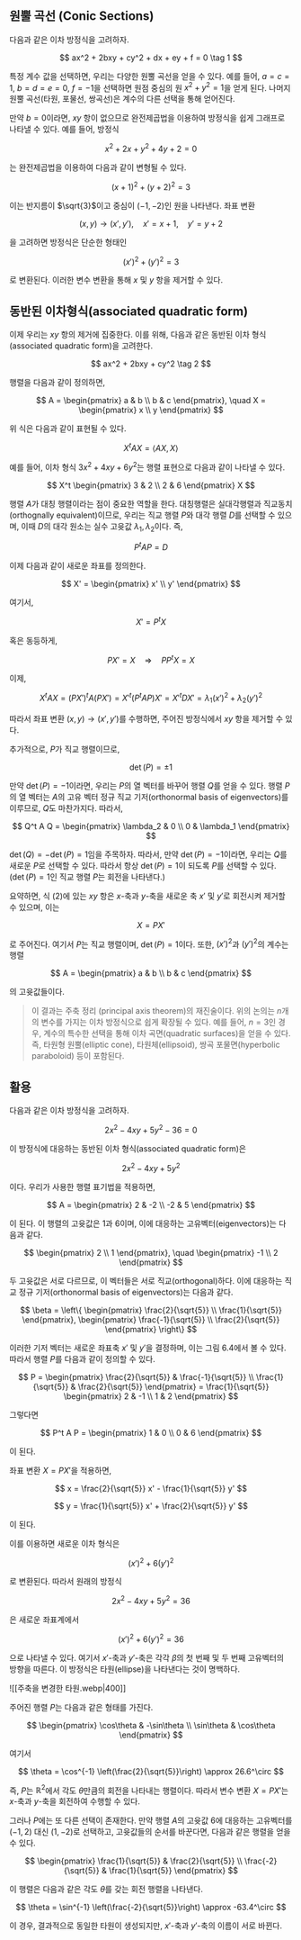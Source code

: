 ## 원뿔 곡선 (Conic Sections)

다음과 같은 이차 방정식을 고려하자.

$$
ax^2 + 2bxy + cy^2 + dx + ey + f = 0 \tag 1
$$

특정 계수 값을 선택하면, 우리는 다양한 원뿔 곡선을 얻을 수 있다. 예를 들어, $a = c = 1$, $b = d = e = 0$, $f = -1$을 선택하면 원점 중심의 원 $x^2 + y^2 = 1$을 얻게 된다. 나머지 원뿔 곡선(타원, 포물선, 쌍곡선)은 계수의 다른 선택을 통해 얻어진다. 

만약 $b = 0$이라면, $xy$ 항이 없으므로 완전제곱법을 이용하여 방정식을 쉽게 그래프로 나타낼 수 있다. 예를 들어, 방정식

$$
x^2 + 2x + y^2 + 4y + 2 = 0
$$

는 완전제곱법을 이용하여 다음과 같이 변형될 수 있다.

$$
(x+1)^2 + (y+2)^2 = 3
$$

이는 반지름이 $\sqrt{3}$이고 중심이 $(-1, -2)$인 원을 나타낸다. 좌표 변환

$$
(x, y) \to (x', y'), \quad x' = x + 1, \quad y' = y + 2
$$

을 고려하면 방정식은 단순한 형태인

$$
(x')^2 + (y')^2 = 3
$$

로 변환된다. 이러한 변수 변환을 통해 $x$ 및 $y$ 항을 제거할 수 있다.

## 동반된 이차형식(associated quadratic form)
이제 우리는 $xy$ 항의 제거에 집중한다. 이를 위해, 다음과 같은 동반된 이차 형식(associated quadratic form)을 고려한다.

$$
ax^2 + 2bxy + cy^2 \tag 2
$$

행렬을 다음과 같이 정의하면,

$$
A = \begin{pmatrix} a & b \\ b & c \end{pmatrix}, \quad X = \begin{pmatrix} x \\ y \end{pmatrix}
$$

위 식은 다음과 같이 표현될 수 있다.

$$
X^t A X = \langle AX, X \rangle
$$

예를 들어, 이차 형식 $3x^2 + 4xy + 6y^2$는 행렬 표현으로 다음과 같이 나타낼 수 있다.

$$
X^t \begin{pmatrix} 3 & 2 \\ 2 & 6 \end{pmatrix} X
$$

행렬 $A$가 대칭 행렬이라는 점이 중요한 역할을 한다. 대칭행렬은 실대각행렬과 직교동치(orthognally equivalent)이므로, 우리는 직교 행렬 $P$와 대각 행렬 $D$를 선택할 수 있으며, 이때 $D$의 대각 원소는 실수 고윳값 $\lambda_1, \lambda_2$이다. 즉,

$$
P^t A P = D
$$

이제 다음과 같이 새로운 좌표를 정의한다.

$$
X' = \begin{pmatrix} x' \\ y' \end{pmatrix}
$$

여기서,

$$
X' = P^t X
$$

혹은 동등하게,

$$
P X' = X \quad \Rightarrow \quad P P^t X = X
$$

이제,

$$
X^t A X = (PX')^t A (PX') = X'^t (P^t A P) X' = X'^t D X' = \lambda_1 (x')^2 + \lambda_2 (y')^2
$$

따라서 좌표 변환 $(x, y) \to (x', y')$를 수행하면, 주어진 방정식에서 $xy$ 항을 제거할 수 있다.

추가적으로, $P$가 직교 행렬이므로,

$$
\det(P) = \pm 1
$$

만약 $\det(P) = -1$이라면, 우리는 $P$의 열 벡터를 바꾸어 행렬 $Q$를 얻을 수 있다. 행렬 $P$의 열 벡터는 $A$의 고유 벡터 정규 직교 기저(orthonormal basis of eigenvectors)를 이루므로, $Q$도 마찬가지다. 따라서,

$$
Q^t A Q = \begin{pmatrix} \lambda_2 & 0 \\ 0 & \lambda_1 \end{pmatrix}
$$

$\det(Q) = -\det(P) = 1$임을 주목하자. 따라서, 만약 $\det(P) = -1$이라면, 우리는 $Q$를 새로운 $P$로 선택할 수 있다. 따라서 항상 $\det(P) = 1$이 되도록 $P$를 선택할 수 있다. ($\det(P) = 1$인 직교 행렬 $P$는 회전을 나타낸다.)

요약하면, 식 (2)에 있는 $xy$ 항은 $x$-축과 $y$-축을 새로운 축 $x'$ 및 $y'$로 회전시켜 제거할 수 있으며, 이는

$$
X = P X'
$$

로 주어진다. 여기서 $P$는 직교 행렬이며, $\det(P) = 1$이다. 또한, $(x')^2$과 $(y')^2$의 계수는 행렬

$$
A = \begin{pmatrix} a & b \\ b & c \end{pmatrix}
$$

의 고윳값들이다.

>이 결과는 주축 정리 (principal axis theorem)의 재진술이다. 위의 논의는 $n$개의 변수를 가지는 이차 방정식으로 쉽게 확장될 수 있다. 예를 들어, $n = 3$인 경우, 계수의 특수한 선택을 통해 이차 곡면(quadratic surfaces)을 얻을 수 있다. 즉, 타원형 원뿔(elliptic cone), 타원체(ellipsoid), 쌍곡 포물면(hyperbolic paraboloid) 등이 포함된다.

## 활용
다음과 같은 이차 방정식을 고려하자.

$$
2x^2 - 4xy + 5y^2 - 36 = 0
$$

이 방정식에 대응하는 동반된 이차 형식(associated quadratic form)은

$$
2x^2 - 4xy + 5y^2
$$

이다. 우리가 사용한 행렬 표기법을 적용하면,

$$
A = \begin{pmatrix} 2 & -2 \\ -2 & 5 \end{pmatrix}
$$

이 된다. 이 행렬의 고윳값은 $1$과 $6$이며, 이에 대응하는 고유벡터(eigenvectors)는 다음과 같다.

$$
\begin{pmatrix} 2 \\ 1 \end{pmatrix}, \quad \begin{pmatrix} -1 \\ 2 \end{pmatrix}
$$

두 고윳값은 서로 다르므로, 이 벡터들은 서로 직교(orthogonal)하다. 이에 대응하는 직교 정규 기저(orthonormal basis of eigenvectors)는 다음과 같다.

$$
\beta = \left\{ \begin{pmatrix} \frac{2}{\sqrt{5}} \\ \frac{1}{\sqrt{5}} \end{pmatrix}, \begin{pmatrix} \frac{-1}{\sqrt{5}} \\ \frac{2}{\sqrt{5}} \end{pmatrix} \right\}
$$

이러한 기저 벡터는 새로운 좌표축 $x'$ 및 $y'$을 결정하며, 이는 그림 6.4에서 볼 수 있다. 따라서 행렬 $P$를 다음과 같이 정의할 수 있다.

$$
P = \begin{pmatrix} \frac{2}{\sqrt{5}} & \frac{-1}{\sqrt{5}} \\ \frac{1}{\sqrt{5}} & \frac{2}{\sqrt{5}} \end{pmatrix} = \frac{1}{\sqrt{5}} \begin{pmatrix} 2 & -1 \\ 1 & 2 \end{pmatrix}
$$

그렇다면

$$
P^t A P = \begin{pmatrix} 1 & 0 \\ 0 & 6 \end{pmatrix}
$$

이 된다.

좌표 변환 $X = PX'$을 적용하면,

$$
x = \frac{2}{\sqrt{5}} x' - \frac{1}{\sqrt{5}} y'
$$

$$
y = \frac{1}{\sqrt{5}} x' + \frac{2}{\sqrt{5}} y'
$$

이 된다.

이를 이용하면 새로운 이차 형식은

$$
(x')^2 + 6(y')^2
$$

로 변환된다. 따라서 원래의 방정식

$$
2x^2 - 4xy + 5y^2 = 36
$$

은 새로운 좌표계에서

$$
(x')^2 + 6(y')^2 = 36
$$

으로 나타낼 수 있다. 여기서 $x'$-축과 $y'$-축은 각각 $\beta$의 첫 번째 및 두 번째 고유벡터의 방향을 따른다. 이 방정식은 타원(ellipse)을 나타낸다는 것이 명백하다.

![[주축을 변경한 타원.webp|400]]

주어진 행렬 $P$는 다음과 같은 형태를 가진다.

$$
\begin{pmatrix} \cos\theta & -\sin\theta \\ \sin\theta & \cos\theta \end{pmatrix}
$$

여기서

$$
\theta = \cos^{-1} \left(\frac{2}{\sqrt{5}}\right) \approx 26.6^\circ
$$

즉, $P$는 $\mathbb{R}^2$에서 각도 $\theta$만큼의 회전을 나타내는 행렬이다. 따라서 변수 변환 $X = P X'$는 $x$-축과 $y$-축을 회전하여 수행할 수 있다.

그러나 $P$에는 또 다른 선택이 존재한다. 만약 행렬 $A$의 고윳값 $6$에 대응하는 고유벡터를 $(-1,2)$ 대신 $(1,-2)$로 선택하고, 고윳값들의 순서를 바꾼다면, 다음과 같은 행렬을 얻을 수 있다.

$$
\begin{pmatrix} \frac{1}{\sqrt{5}} & \frac{2}{\sqrt{5}} \\ \frac{-2}{\sqrt{5}} & \frac{1}{\sqrt{5}} \end{pmatrix}
$$

이 행렬은 다음과 같은 각도 $\theta$를 갖는 회전 행렬을 나타낸다.

$$
\theta = \sin^{-1} \left(\frac{-2}{\sqrt{5}}\right) \approx -63.4^\circ
$$

이 경우, 결과적으로 동일한 타원이 생성되지만, $x'$-축과 $y'$-축의 이름이 서로 바뀐다.